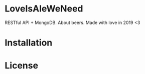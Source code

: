 # LoveIsAleWeNeed
RESTful API + MongoDB. About beers. Made with love in 2019 &lt;3

# Installation

# License
